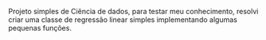 Projeto simples de Ciência de dados, para testar meu conhecimento, resolvi criar uma classe de regressão linear simples
implementando algumas pequenas funções.